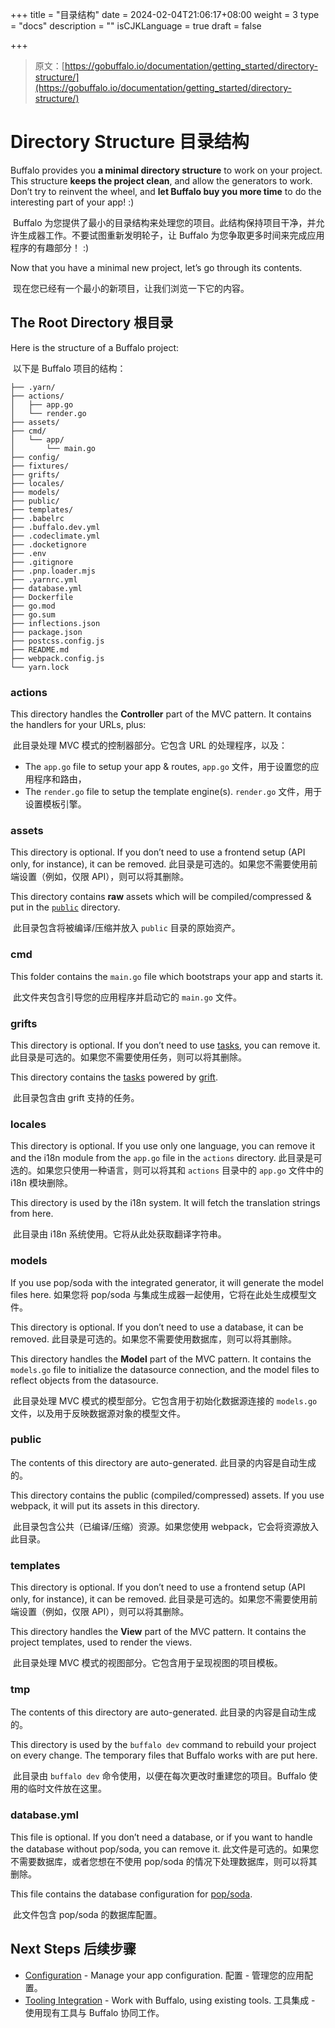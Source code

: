 +++
title = "目录结构"
date = 2024-02-04T21:06:17+08:00
weight = 3
type = "docs"
description = ""
isCJKLanguage = true
draft = false

+++

> 原文：[https://gobuffalo.io/documentation/getting_started/directory-structure/](https://gobuffalo.io/documentation/getting_started/directory-structure/)

# Directory Structure 目录结构 

Buffalo provides you **a minimal directory structure** to work on your project. This structure **keeps the project clean**, and allow the generators to work. Don’t try to reinvent the wheel, and **let Buffalo buy you more time** to do the interesting part of your app! :)

​	Buffalo 为您提供了最小的目录结构来处理您的项目。此结构保持项目干净，并允许生成器工作。不要试图重新发明轮子，让 Buffalo 为您争取更多时间来完成应用程序的有趣部分！ :)

Now that you have a minimal new project, let’s go through its contents.

​	现在您已经有一个最小的新项目，让我们浏览一下它的内容。

## The Root Directory 根目录 

Here is the structure of a Buffalo project:

​	以下是 Buffalo 项目的结构：

```erb
├── .yarn/
├── actions/
│	├── app.go
│	└── render.go
├── assets/
├── cmd/
│	└── app/
│		└── main.go
├── config/
├── fixtures/
├── grifts/
├── locales/
├── models/
├── public/
├── templates/
├── .babelrc
├── .buffalo.dev.yml
├── .codeclimate.yml
├── .docketignore
├── .env
├── .gitignore
├── .pnp.loader.mjs
├── .yarnrc.yml
├── database.yml
├── Dockerfile
├── go.mod
├── go.sum
├── inflections.json
├── package.json
├── postcss.config.js
├── README.md
├── webpack.config.js
└── yarn.lock
```

### actions

This directory handles the **Controller** part of the MVC pattern. It contains the handlers for your URLs, plus:

​	此目录处理 MVC 模式的控制器部分。它包含 URL 的处理程序，以及：

- The `app.go` file to setup your app & routes,
  `app.go` 文件，用于设置您的应用程序和路由，
- The `render.go` file to setup the template engine(s).
  `render.go` 文件，用于设置模板引擎。

### assets

This directory is optional. If you don’t need to use a frontend setup (API only, for instance), it can be removed.
此目录是可选的。如果您不需要使用前端设置（例如，仅限 API），则可以将其删除。

This directory contains **raw** assets which will be compiled/compressed & put in the [`public`](https://gobuffalo.io/documentation/getting_started/directory-structure/#public) directory.

​	此目录包含将被编译/压缩并放入 `public` 目录的原始资产。

### cmd

This folder contains the `main.go` file which bootstraps your app and starts it.

​	此文件夹包含引导您的应用程序并启动它的 `main.go` 文件。

### grifts

This directory is optional. If you don’t need to use [tasks](https://gobuffalo.io/documentation/guides/tasks), you can remove it.
此目录是可选的。如果您不需要使用任务，则可以将其删除。

This directory contains the [tasks](https://gobuffalo.io/documentation/guides/tasks) powered by [grift](https://github.com/gobuffalo/grift).

​	此目录包含由 grift 支持的任务。

### locales

This directory is optional. If you use only one language, you can remove it and the i18n module from the `app.go` file in the `actions` directory.
此目录是可选的。如果您只使用一种语言，则可以将其和 `actions` 目录中的 `app.go` 文件中的 i18n 模块删除。

This directory is used by the i18n system. It will fetch the translation strings from here.

​	此目录由 i18n 系统使用。它将从此处获取翻译字符串。

### models

If you use pop/soda with the integrated generator, it will generate the model files here.
如果您将 pop/soda 与集成生成器一起使用，它将在此处生成模型文件。

This directory is optional. If you don’t need to use a database, it can be removed.
此目录是可选的。如果您不需要使用数据库，则可以将其删除。

This directory handles the **Model** part of the MVC pattern. It contains the `models.go` file to initialize the datasource connection, and the model files to reflect objects from the datasource.

​	此目录处理 MVC 模式的模型部分。它包含用于初始化数据源连接的 `models.go` 文件，以及用于反映数据源对象的模型文件。

### public

The contents of this directory are auto-generated.
此目录的内容是自动生成的。

This directory contains the public (compiled/compressed) assets. If you use webpack, it will put its assets in this directory.

​	此目录包含公共（已编译/压缩）资源。如果您使用 webpack，它会将资源放入此目录。

### templates

This directory is optional. If you don’t need to use a frontend setup (API only, for instance), it can be removed.
此目录是可选的。如果您不需要使用前端设置（例如，仅限 API），则可以将其删除。

This directory handles the **View** part of the MVC pattern. It contains the project templates, used to render the views.

​	此目录处理 MVC 模式的视图部分。它包含用于呈现视图的项目模板。

### tmp

The contents of this directory are auto-generated.
此目录的内容是自动生成的。

This directory is used by the `buffalo dev` command to rebuild your project on every change. The temporary files that Buffalo works with are put here.

​	此目录由 `buffalo dev` 命令使用，以便在每次更改时重建您的项目。Buffalo 使用的临时文件放在这里。

### database.yml

This file is optional. If you don’t need a database, or if you want to handle the database without pop/soda, you can remove it.
此文件是可选的。如果您不需要数据库，或者您想在不使用 pop/soda 的情况下处理数据库，则可以将其删除。

This file contains the database configuration for [pop/soda](https://github.com/gobuffalo/pop).

​	此文件包含 pop/soda 的数据库配置。

## Next Steps 后续步骤 

- [Configuration](https://gobuffalo.io/documentation/getting_started/configuration) - Manage your app configuration.
  配置 - 管理您的应用配置。
- [Tooling Integration](https://gobuffalo.io/documentation/getting_started/integrations) - Work with Buffalo, using existing tools.
  工具集成 - 使用现有工具与 Buffalo 协同工作。